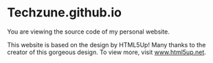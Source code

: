 # Techzune.github.io
You are viewing the source code of my personal website.

This website is based on the design by HTML5Up! Many thanks to the creator of this gorgeous design. To view more, visit www.html5up.net.
